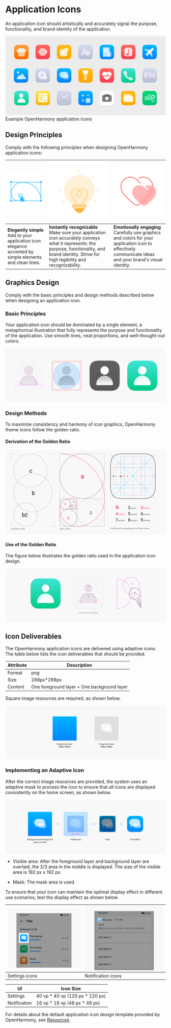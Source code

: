 # Application Icons

An application icon should artistically and accurately signal the purpose, functionality, and brand identity of the application.

![canvas-xhdpi](figures/canvas-xhdpi.png)
Example OpenHarmony application icons 



## Design Principles

Comply with the following principles when designing OpenHarmony application icons:

|![elegantly-simple@2x](figures/elegantly-simple@2x.png)|![instantly-recognizable](figures/instantly-recognizable.png)| ![emotionally-engaging](figures/emotionally-engaging.png)|
| -------- | -------- | -------- |
| **Elegantly simple**<br>Add to your application icon elegance accented by simple elements and clean lines.| **Instantly recognizable**<br>Make sure your application icon accurately conveys what it represents: the purpose, functionality, and brand identity. Strive for high legibility and recognizability.| **Emotionally engaging**<br>Carefully use graphics and colors for your application icon to effectively communicate ideas and your brand's visual identity. |

## Graphics Design

Comply with the basic principles and design methods described below when designing an application icon.


### Basic Principles

Your application icon should be dominated by a single element, a metaphorical illustration that fully represents the purpose and functionality of the application. Use smooth lines, neat proportions, and well-thought-out colors.

![canvas-01xhdpi](figures/canvas-01xhdpi.png)


### Design Methods

To maximize consistency and harmony of icon graphics, OpenHarmony theme icons follow the golden ratio.


#### Derivation of the Golden Ratio

![golden-ratio](figures/golden-ratio.png)


#### Use of the Golden Ratio

The figure below illustrates the golden ratio used in the application icon design.

![canvas-02xhdpi](figures/canvas-02xhdpi.png)


## Icon Deliverables

The OpenHarmony application icons are delivered using adaptive icons. The table below lists the icon deliverables that should be provided.

| Attribute| Description|
| -------- | -------- |
| Format| png |
| Size| 288px\*288px |
| Content| One foreground layer + One background layer|

Square image resources are required, as shown below.

![adaptive icon](figures/en-us_image_0000001600905394.png)


### Implementing an Adaptive Icon

After the correct image resources are provided, the system uses an adaptive mask to process the icon to ensure that all icons are displayed consistently on the home screen, as shown below.

![layered-icon](figures/layered-icon.png)

- Visible area: After the foreground layer and background layer are overlaid, the 2/3 area in the middle is displayed. The size of the visible area is 192 px x 192 px.

- Mask: The mask area is used.

To ensure that your icon can maintain the optimal display effect in different use scenarios, test the display effect as shown below.

| ![en-us_image_0000001650549569.png](figures/en-us_image_0000001650549569.png) | ![en-us_image_0000001650467121.png](figures/en-us_image_0000001650467121.png)|
| -------- | -------- |
| Settings icons| Notification icons|

| UI| Icon Size|
| -------- | -------- |
| Settings| 40 vp \* 40 vp (120 px \* 120 px)|
| Notification| 16 vp \* 16 vp (48 px \* 48 px)|


For details about the default application icon design template provided by OpenHarmony, see [Resources](design-resources.md).

